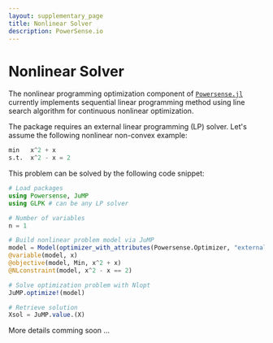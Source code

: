 ```yaml
---
layout: supplementary_page
title: Nonlinear Solver
description: PowerSense.io
---
```


# Nonlinear Solver

The nonlinear programming optimization component of [`Powersense.jl`](https://github.com/PowerSense/Powersense.jl) currently implements sequential linear programming method using line search algorithm for continuous nonlinear optimization. 

The package requires an external linear programming (LP) solver. Let's assume the following nonlinear non-convex example:

```julia
min   x^2 + x 
s.t.  x^2 - x = 2
```

This problem can be solved by the following code snippet:
```julia
# Load packages
using Powersense, JuMP
using GLPK # can be any LP solver

# Number of variables
n = 1

# Build nonlinear problem model via JuMP
model = Model(optimizer_with_attributes(Powersense.Optimizer, "external_optimizer" => GLPK.Optimizer))
@variable(model, x)
@objective(model, Min, x^2 + x)
@NLconstraint(model, x^2 - x == 2)

# Solve optimization problem with Nlopt
JuMP.optimize!(model)

# Retrieve solution
Xsol = JuMP.value.(X)
```
More details comming soon ...
